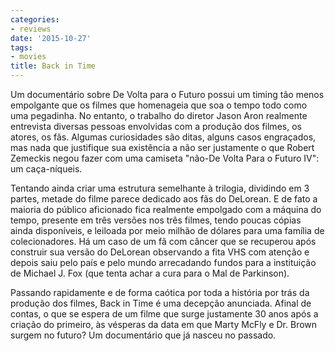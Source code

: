 ```yaml
---
categories:
- reviews
date: '2015-10-27'
tags:
- movies
title: Back in Time
---
```


Um documentário sobre De Volta para o Futuro possui um timing tão menos empolgante que os filmes que homenageia que soa o tempo todo como uma pegadinha. No entanto, o trabalho do diretor Jason Aron realmente entrevista diversas pessoas envolvidas com a produção dos filmes, os atores, os fãs. Algumas curiosidades são ditas, alguns casos engraçados, mas nada que justifique sua existência a não ser justamente o que Robert Zemeckis negou fazer com uma camiseta "não-De Volta Para o Futuro IV": um caça-níqueis.

Tentando ainda criar uma estrutura semelhante à trilogia, dividindo em 3 partes, metade do filme parece dedicado aos fãs do DeLorean. E de fato a maioria do público aficionado fica realmente empolgado com a máquina do tempo, presente em três versões nos três filmes, tendo poucas cópias ainda disponíveis, e leiloada por meio milhão de dólares para uma família de colecionadores. Há um caso de um fã com câncer que se recuperou após construir sua versão do DeLorean observando a fita VHS com atenção e depois saiu pelo país e pelo mundo arrecadando fundos para a instituição de Michael J. Fox (que tenta achar a cura para o Mal de Parkinson).

Passando rapidamente e de forma caótica por toda a história por trás da produção dos filmes, Back in Time é uma decepção anunciada. Afinal de contas, o que se espera de um filme que surge justamente 30 anos após a criação do primeiro, às vésperas da data em que Marty McFly e Dr. Brown surgem no futuro? Um documentário que já nasceu no passado.